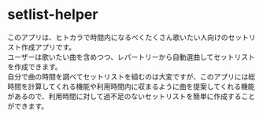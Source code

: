 # setlist-helper
このアプリは、ヒトカラで時間内になるべくたくさん歌いたい人向けのセットリスト作成アプリです。<br>
ユーザーは歌いたい曲を含めつつ、レパートリーから自動選曲してセットリストを作成できます。<br>
自分で曲の時間を調べてセットリストを組むのは大変ですが、このアプリには総時間を計算してくれる機能や利用時間内に収まるように曲を提案してくれる機能があるので、利用時間に対して過不足のないセットリストを簡単に作成することができます。
